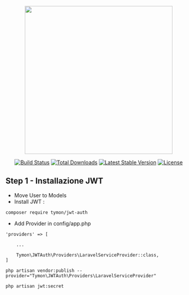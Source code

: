 <p align="center"><img src="https://res.cloudinary.com/dtfbvvkyp/image/upload/v1566331377/laravel-logolockup-cmyk-red.svg" width="400"></p>

<p align="center">
<a href="https://travis-ci.org/laravel/framework"><img src="https://travis-ci.org/laravel/framework.svg" alt="Build Status"></a>
<a href="https://packagist.org/packages/laravel/framework"><img src="https://poser.pugx.org/laravel/framework/d/total.svg" alt="Total Downloads"></a>
<a href="https://packagist.org/packages/laravel/framework"><img src="https://poser.pugx.org/laravel/framework/v/stable.svg" alt="Latest Stable Version"></a>
<a href="https://packagist.org/packages/laravel/framework"><img src="https://poser.pugx.org/laravel/framework/license.svg" alt="License"></a>
</p>

## Step 1 - Installazione JWT

- Move User to Models
- Install JWT :
```
composer require tymon/jwt-auth
```
- Add Provider in config/app.php
  
```
'providers' => [

    ...

    Tymon\JWTAuth\Providers\LaravelServiceProvider::class,
]
```

```
php artisan vendor:publish --provider="Tymon\JWTAuth\Providers\LaravelServiceProvider"
```

```
php artisan jwt:secret
```
